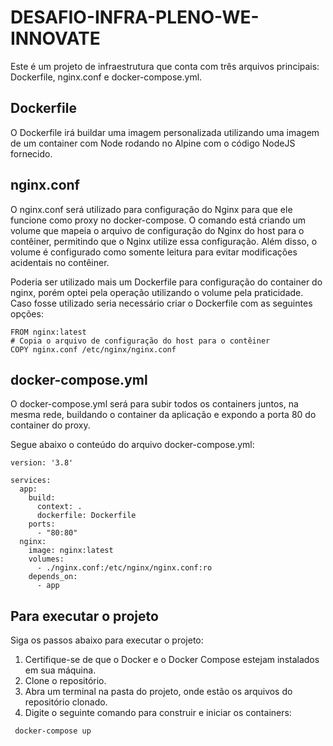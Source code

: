 DESAFIO-INFRA-PLENO-WE-INNOVATE
===============================

Este é um projeto de infraestrutura que conta com três arquivos principais: Dockerfile, nginx.conf e docker-compose.yml.

Dockerfile
----------

O Dockerfile irá buildar uma imagem personalizada utilizando uma imagem de um container com Node rodando no Alpine com o código NodeJS fornecido.

nginx.conf
----------

O nginx.conf será utilizado para configuração do Nginx para que ele funcione como proxy no docker-compose. O comando está criando um volume que mapeia o arquivo de configuração do Nginx do host para o contêiner, permitindo que o Nginx utilize essa configuração. Além disso, o volume é configurado como somente leitura para evitar modificações acidentais no contêiner.

Poderia ser utilizado mais um Dockerfile para configuração do container do nginx, porém optei pela operação utilizando o volume pela praticidade. Caso fosse utilizado seria necessário criar o Dockerfile com as seguintes opções:

    FROM nginx:latest
    # Copia o arquivo de configuração do host para o contêiner
    COPY nginx.conf /etc/nginx/nginx.conf

docker-compose.yml
------------------

O docker-compose.yml será para subir todos os containers juntos, na mesma rede, buildando o container da aplicação e expondo a porta 80 do container do proxy.

Segue abaixo o conteúdo do arquivo docker-compose.yml:

    version: '3.8'
    
    services:
      app:
        build:
          context: .
          dockerfile: Dockerfile
        ports:
          - "80:80"
      nginx:
        image: nginx:latest
        volumes:
          - ./nginx.conf:/etc/nginx/nginx.conf:ro
        depends_on:
          - app

Para executar o projeto
-----------------------

Siga os passos abaixo para executar o projeto:

1.  Certifique-se de que o Docker e o Docker Compose estejam instalados em sua máquina.
2.  Clone o repositório.
3.  Abra um terminal na pasta do projeto, onde estão os arquivos do repositório clonado. 
4.  Digite o seguinte comando para construir e iniciar os containers:

```
 docker-compose up
